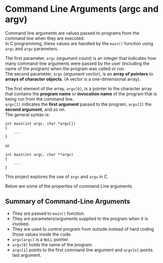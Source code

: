 # Command Line Arguments (argc and argv)

Command line arguments are values passed to programs from the command line when they are executed.\
In C programming, these values are handled by the `main()` function using `argc` and `argv` parameters.

The first parameter, `argc` (_argument count_) is an integer that indicates how many command-line arguments were passed by the user (including the name of the program) when the program was called or run.\
The second parameter, `argv` (_argument vector_), is an __array of pointers__ to __arrays of character objects__. (A vector is a one-dimensional array).


The first element of the array, `argv[0]`, is a pointer to the character array that contains the __program name__ or __invocation name__ of the program that is being run from the command line.\
`argv[1]` indicates the __first argument__ passed to the program, `argv[2]` the __second argument__, and so on.\
The general syntax is:
```
int main(int argc, char *argv[])
{
    ...
}
```
or
```
int main(int argc, char **argv)
{
    ...
}
```
This project explores the use of `argc` and `argv` in C.

Below are some of the properties of command Line arguments.

## Summary of Command-Line Arguments
- They are passed to `main()` function.
- They are parameters/arguments supplied to the program when it is invoked.
- They are used to control program from outside instead of hard coding those values inside the code.
- `argv[argc]` is a `NULL` pointer.
- `argv[0]` holds the name of the program.
- `argv[1]` points to the first command line argument and `argv[n]` points last argument.
